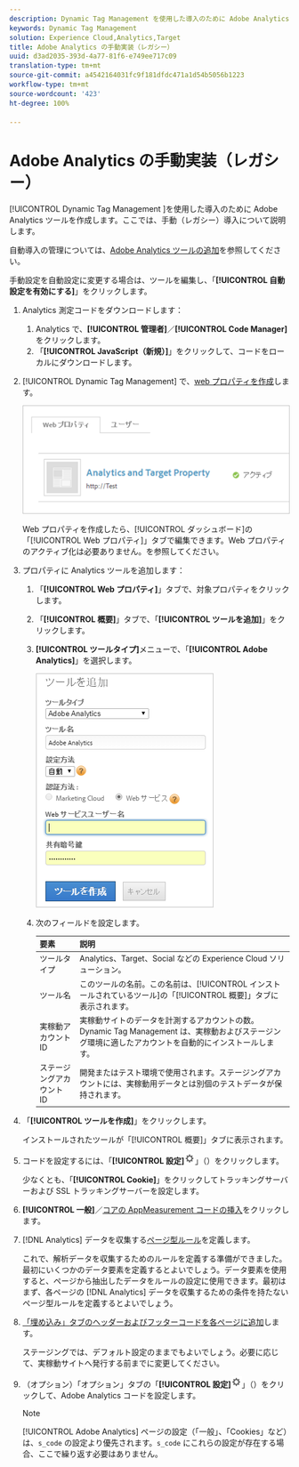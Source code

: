 ```yaml
---
description: Dynamic Tag Management を使用した導入のために Adobe Analytics ツールを作成します。ここでは、手動（レガシー）導入について説明します。
keywords: Dynamic Tag Management
solution: Experience Cloud,Analytics,Target
title: Adobe Analytics の手動実装（レガシー）
uuid: d3ad2035-393d-4a77-81f6-e749ee717c09
translation-type: tm+mt
source-git-commit: a4542164031fc9f181dfdc471a1d54b5056b1223
workflow-type: tm+mt
source-wordcount: '423'
ht-degree: 100%

---
```



# Adobe Analytics の手動実装（レガシー）

[!UICONTROL Dynamic Tag Management ]を使用した導入のために Adobe Analytics ツールを作成します。ここでは、手動（レガシー）導入について説明します。

自動導入の管理については、[Adobe Analytics ツールの追加](/help/implement/other/dtm/c-aa-tool/analytics-dtm.md)を参照してください。

手動設定を自動設定に変更する場合は、ツールを編集し、「**[!UICONTROL 自動設定を有効にする]**」をクリックします。

1. Analytics 測定コードをダウンロードします：
   1. Analytics で、**[!UICONTROL 管理者]**／**[!UICONTROL Code Manager]** をクリックします。
   1. 「**[!UICONTROL JavaScript（新規）]**」をクリックして、コードをローカルにダウンロードします。
1. [!UICONTROL Dynamic Tag Management] で、[web プロパティを作成](/help/implement/other/dtm/t-create-web-property.md)します。

   ![](assets/dtm-property.png)

   Web プロパティを作成したら、[!UICONTROL ダッシュボード]の「[!UICONTROL Web プロパティ]」タブで編集できます。Web プロパティのアクティブ化は必要ありません。を参照してください。

1. プロパティに Analytics ツールを追加します：
   1. 「**[!UICONTROL Web プロパティ]**」タブで、対象プロパティをクリックします。
   1. 「**[!UICONTROL 概要]**」タブで、「**[!UICONTROL ツールを追加]**」をクリックします。
   1. **[!UICONTROL ツールタイプ]**&#x200B;メニューで、「**[!UICONTROL Adobe Analytics]**」を選択します。

      ![](assets/dtm-add-analytics-tool.png)

   1. 次のフィールドを設定します。

      | 要素 | 説明 |
      |---|---|
      | ツールタイプ | Analytics、Target、Social などの Experience Cloud ソリューション。 |
      | ツール名 | このツールの名前。この名前は、[!UICONTROL インストールされているツール]の「[!UICONTROL 概要]」タブに表示されます。 |
      | 実稼動アカウント ID | 実稼動サイトのデータを計測するアカウントの数。Dynamic Tag Management は、実稼動およびステージング環境に適したアカウントを自動的にインストールします。 |
      | ステージングアカウント ID | 開発またはテスト環境で使用されます。ステージングアカウントには、実稼動用データとは別個のテストデータが保持されます。 |

1. 「**[!UICONTROL ツールを作成]**」をクリックします。

   インストールされたツールが「[!UICONTROL 概要]」タブに表示されます。

1. コードを設定するには、「**[!UICONTROL 設定]**![](assets/settings_gear.png)」（）をクリックします。

   少なくとも、「**[!UICONTROL Cookie]**」をクリックしてトラッキングサーバーおよび SSL トラッキングサーバーを設定します。

1. **[!UICONTROL 一般]**／[コアの AppMeasurement コードの挿入](/help/implement/other/dtm/c-aa-tool/t-appmeasurement-code.md)をクリックします。
1. [!DNL Analytics] データを収集する[ページ型ルール](/help/implement/other/dtm/c-rules/t-rules-create.md)を定義します。

   これで、解析データを収集するためのルールを定義する準備ができました。最初にいくつかのデータ要素を定義するとよいでしょう。データ要素を使用すると、ページから抽出したデータをルールの設定に使用できます。最初はまず、各ページの [!DNL Analytics] データを収集するための条件を持たないページ型ルールを定義するとよいでしょう。
1. [「埋め込み」タブのヘッダーおよびフッターコードを各ページに追加](/help/implement/other/dtm/c-headers-footers/t-header-footer-code.md)します。

   ステージングでは、デフォルト設定のままでもよいでしょう。必要に応じて、実稼動サイトへ発行する前までに変更してください。
1. （オプション）「オプション」タブの「**[!UICONTROL 設定]**![](assets/settings_gear.png)」（）をクリックして、Adobe Analytics コードを設定します。

   >[!NOTE]
   >
   >[!UICONTROL Adobe Analytics] ページの設定（「一般」、「Cookies」など）は、`s_code` の設定より優先されます。`s_code` にこれらの設定が存在する場合、ここで繰り返す必要はありません。

